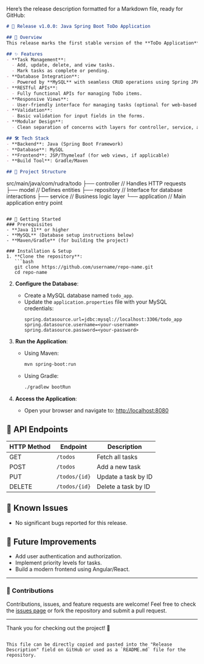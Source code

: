 Here’s the release description formatted for a Markdown file, ready for GitHub:  

```markdown
# 🚀 Release v1.0.0: Java Spring Boot ToDo Application

## 📖 Overview
This release marks the first stable version of the **ToDo Application**, built using **Java Spring Boot** and **MySQL**. This application allows users to manage their tasks efficiently with features like task creation, status updates, and a responsive layout. It’s a perfect starting point for learning Spring Boot with REST APIs and database integration.

## ✨ Features
- **Task Management**:  
  - Add, update, delete, and view tasks.  
  - Mark tasks as complete or pending.  
- **Database Integration**:  
  - Powered by **MySQL** with seamless CRUD operations using Spring JPA.  
- **RESTful APIs**:  
  - Fully functional APIs for managing ToDo items.  
- **Responsive Views**:  
  - User-friendly interface for managing tasks (optional for web-based implementation).  
- **Validation**:  
  - Basic validation for input fields in the forms.  
- **Modular Design**:  
  - Clean separation of concerns with layers for controller, service, and repository.  

## 🛠️ Tech Stack
- **Backend**: Java (Spring Boot Framework)  
- **Database**: MySQL  
- **Frontend**: JSP/Thymeleaf (for web views, if applicable)  
- **Build Tool**: Gradle/Maven  

## 📂 Project Structure
```
src/main/java/com/rudra/todo
├── controller  // Handles HTTP requests
├── model       // Defines entities
├── repository  // Interface for database interactions
├── service     // Business logic layer
└── application // Main application entry point
```

## 🚀 Getting Started
### Prerequisites
- **Java 11** or higher  
- **MySQL** (Database setup instructions below)  
- **Maven/Gradle** (for building the project)  

### Installation & Setup
1. **Clone the repository**:  
   ```bash
   git clone https://github.com/username/repo-name.git
   cd repo-name
   ```

2. **Configure the Database**:  
   - Create a MySQL database named `todo_app`.  
   - Update the `application.properties` file with your MySQL credentials:  
     ```properties
     spring.datasource.url=jdbc:mysql://localhost:3306/todo_app
     spring.datasource.username=<your-username>
     spring.datasource.password=<your-password>
     ```

3. **Run the Application**:  
   - Using Maven:  
     ```bash
     mvn spring-boot:run
     ```
   - Using Gradle:  
     ```bash
     ./gradlew bootRun
     ```

4. **Access the Application**:  
   - Open your browser and navigate to: [http://localhost:8080](http://localhost:8080)  

## 📜 API Endpoints
| HTTP Method | Endpoint               | Description              |
|-------------|------------------------|--------------------------|
| GET         | `/todos`               | Fetch all tasks          |
| POST        | `/todos`               | Add a new task           |
| PUT         | `/todos/{id}`          | Update a task by ID      |
| DELETE      | `/todos/{id}`          | Delete a task by ID      |

## 🐞 Known Issues
- No significant bugs reported for this release.

## 🌟 Future Improvements
- Add user authentication and authorization.  
- Implement priority levels for tasks.  
- Build a modern frontend using Angular/React.  

---

### 🙌 Contributions
Contributions, issues, and feature requests are welcome! Feel free to check the [issues page](#) or fork the repository and submit a pull request.  

---

Thank you for checking out the project! 🚀
```  

This file can be directly copied and pasted into the "Release Description" field on GitHub or used as a `README.md` file for the repository.
